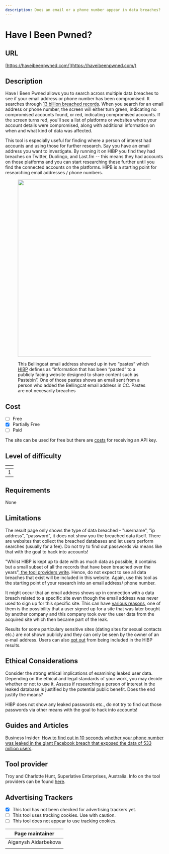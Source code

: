 ```yaml
---
description: Does an email or a phone number appear in data breaches?
---
```


# Have I Been Pwned?

## URL

[https://haveibeenpwned.com/](https://haveibeenpwned.com/)

## Description

Have I Been Pwned allows you to search across multiple data breaches to see if your email address or phone number has been compromised.  It searches through [13 billion breached records](https://www.techopedia.com/interview-with-have-you-been-pwned-creator-troy-hunt). When you search for an email address or phone number, the screen will either turn green, indicating no compromised accounts found, or red, indicating compromised accounts. If the screen turns red, you'll see a list of platforms or websites where your account details were compromised, along with additional information on when and what kind of data was affected.&#x20;

This tool is especially useful for finding where a person of interest had accounts and using those for further research. Say you have an email address you want to investigate. By running it on HIBP you find they had breaches on Twitter, Duolingo, and Last.fm -- this means they had accounts on those platforms and you can start researching these further until you find the connected accounts on the platforms.  HIPB is a starting point for researching email addresses / phone numbers.&#x20;

<figure><img src=".gitbook/assets/Screenshot 2024-07-03 at 18.52.25.png" alt="" width="563"><figcaption><p>This Bellingcat email address showed up in two “pastes” which <a href="https://haveibeenpwned.com/FAQs">HIBP</a> defines as “information that has been “pasted” to a publicly facing website designed to share content such as Pastebin”. One of those pastes shows an email sent from a person who added the Bellingcat email address in CC. Pastes are not necesarily breaches</p></figcaption></figure>

## Cost

* [ ] Free
* [x] Partially Free
* [ ] Paid

The site can be used for free but there are [costs](https://haveibeenpwned.com/API/Key) for receiving an API key.

## Level of difficulty

<table><thead><tr><th data-type="rating" data-max="5"></th></tr></thead><tbody><tr><td>1</td></tr></tbody></table>

## Requirements

None

## Limitations

The result page only shows the type of data breached - "username", "ip address", "password", it does not show you the breached data itself. There are websites that collect the breached databases and let users perform searches (usually for a fee). Do not try to find out passwords via means like that with the goal to hack into accounts!

"Whilst HIBP is kept up to date with as much data as possible, it contains but a small subset of all the records that have been breached over the years",[ the tool providers write](https://haveibeenpwned.com/FAQs). Hence, do not expect to see all data breaches that exist will be included in this website. Again, use this tool as the starting point of your research into an email address/ phone number.&#x20;

It might occur that an email address shows up in connection with a data breach related to a specific site even though the email address was never used to sign up for this specific site. This can have [various reasons](https://www.troyhunt.com/why-am-i-in-a-data-breach-for-a-site-i-never-signed-up-for/), one of them is the possibility that a user signed up for a site that was later bought by another company and this company took over the user data from the acquired site which then became part of the leak.

Results for some particulary sensitive sites (dating sites for sexual contacts etc.) are not shown publicly and they can only be seen by the owner of an e-mail address. Users can also [opt out](https://haveibeenpwned.com/OptOut) from being included in the HIBP results.

## Ethical Considerations

Consider the strong ethical implications of examining leaked user data. Depending on the ethical and legal standards of your work, you may decide whether or not to use it. Assess if researching a person of interest in the leaked database is justified by the potential public benefit. Does the end justify the means?

HIBP does not show any leaked passwords etc., do not try to find out those passwords via other means with the goal to hack into accounts!

## Guides and Articles

Business Insider: [How to find out in 10 seconds whether your phone number was leaked in the giant Facebook breach that exposed the data of 533 million users](https://www.businessinsider.com/was-your-phone-number-leaked-facebook-breach-2021-4?op=1).

## Tool provider

Troy and Charlotte Hunt, Superlative Enterprises, Australia. Info on the tool providers can be found [here](https://haveibeenpwned.com/About).

## Advertising Trackers

* [x] This tool has not been checked for advertising trackers yet.
* [ ] This tool uses tracking cookies. Use with caution.
* [ ] This tool does not appear to use tracking cookies.

| Page maintainer      |
| -------------------- |
| Aiganysh Aidarbekova |
|                      |
